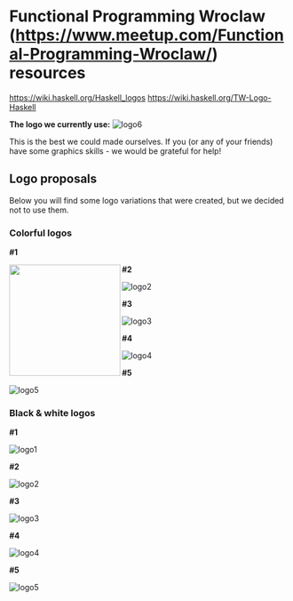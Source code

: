 Functional Programming Wroclaw (https://www.meetup.com/Functional-Programming-Wroclaw/) resources
======================================================================================================

https://wiki.haskell.org/Haskell_logos
https://wiki.haskell.org/TW-Logo-Haskell

**The logo we currently use:**
![logo6](fp-wroclaw-logo-lambda-2.png)

This is the best we could made ourselves. If you (or any of your friends) have some graphics skills - we would be grateful for help!



## Logo proposals

Below you will find some logo variations that were created, but we decided not to use them.

### Colorful logos


**#1**

<img src="proposals/fp-wroclaw-logo-1.png" align="left" height="200">

**#2**

![logo2](proposals/fp-wroclaw-logo-2.png)

**#3**

![logo3](proposals/fp-wroclaw-logo-W-lambda.png)

**#4**

![logo4](proposals/fp-wroclaw-logo-W-lambda-2.png)

**#5**

![logo5](proposals/fp-wroclaw-logo-W-lambda-3.png)

### Black & white logos

**#1**

![logo1](fp-wroclaw-logo-bw.png)

**#2**

![logo2](fp-wroclaw-logo-fx.png)

**#3**

![logo3](fp-wroclaw-logo-lambda.png)

**#4**

![logo4](fp-wroclaw-logo-lambda-3.png)

**#5**

![logo5](fp-wroclaw-logo-lambda-6.png)

